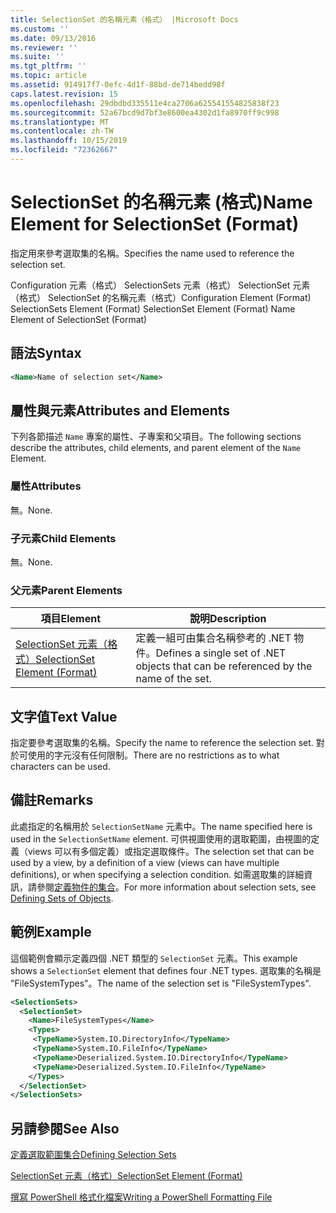 ```yaml
---
title: SelectionSet 的名稱元素（格式） |Microsoft Docs
ms.custom: ''
ms.date: 09/13/2016
ms.reviewer: ''
ms.suite: ''
ms.tgt_pltfrm: ''
ms.topic: article
ms.assetid: 914917f7-0efc-4d1f-88bd-de714bedd98f
caps.latest.revision: 15
ms.openlocfilehash: 29dbdbd335511e4ca2706a625541554825838f23
ms.sourcegitcommit: 52a67bcd9d7bf3e8600ea4302d1fa8970ff9c998
ms.translationtype: MT
ms.contentlocale: zh-TW
ms.lasthandoff: 10/15/2019
ms.locfileid: "72362667"
---
```

# <a name="name-element-for-selectionset-format"></a><span data-ttu-id="43abd-102">SelectionSet 的名稱元素 (格式)</span><span class="sxs-lookup"><span data-stu-id="43abd-102">Name Element for SelectionSet (Format)</span></span>

<span data-ttu-id="43abd-103">指定用來參考選取集的名稱。</span><span class="sxs-lookup"><span data-stu-id="43abd-103">Specifies the name used to reference the selection set.</span></span>

<span data-ttu-id="43abd-104">Configuration 元素（格式） SelectionSets 元素（格式） SelectionSet 元素（格式） SelectionSet 的名稱元素（格式）</span><span class="sxs-lookup"><span data-stu-id="43abd-104">Configuration Element (Format) SelectionSets Element (Format) SelectionSet Element (Format) Name Element of SelectionSet (Format)</span></span>

## <a name="syntax"></a><span data-ttu-id="43abd-105">語法</span><span class="sxs-lookup"><span data-stu-id="43abd-105">Syntax</span></span>

```xml
<Name>Name of selection set</Name>
```

## <a name="attributes-and-elements"></a><span data-ttu-id="43abd-106">屬性與元素</span><span class="sxs-lookup"><span data-stu-id="43abd-106">Attributes and Elements</span></span>

<span data-ttu-id="43abd-107">下列各節描述 `Name` 專案的屬性、子專案和父項目。</span><span class="sxs-lookup"><span data-stu-id="43abd-107">The following sections describe the attributes, child elements, and parent element of the `Name` Element.</span></span>

### <a name="attributes"></a><span data-ttu-id="43abd-108">屬性</span><span class="sxs-lookup"><span data-stu-id="43abd-108">Attributes</span></span>

<span data-ttu-id="43abd-109">無。</span><span class="sxs-lookup"><span data-stu-id="43abd-109">None.</span></span>

### <a name="child-elements"></a><span data-ttu-id="43abd-110">子元素</span><span class="sxs-lookup"><span data-stu-id="43abd-110">Child Elements</span></span>

<span data-ttu-id="43abd-111">無。</span><span class="sxs-lookup"><span data-stu-id="43abd-111">None.</span></span>

### <a name="parent-elements"></a><span data-ttu-id="43abd-112">父元素</span><span class="sxs-lookup"><span data-stu-id="43abd-112">Parent Elements</span></span>

|<span data-ttu-id="43abd-113">項目</span><span class="sxs-lookup"><span data-stu-id="43abd-113">Element</span></span>|<span data-ttu-id="43abd-114">說明</span><span class="sxs-lookup"><span data-stu-id="43abd-114">Description</span></span>|
|-------------|-----------------|
|[<span data-ttu-id="43abd-115">SelectionSet 元素（格式）</span><span class="sxs-lookup"><span data-stu-id="43abd-115">SelectionSet Element (Format)</span></span>](./selectionset-element-format.md)|<span data-ttu-id="43abd-116">定義一組可由集合名稱參考的 .NET 物件。</span><span class="sxs-lookup"><span data-stu-id="43abd-116">Defines a single set of .NET objects that can be referenced by the name of the set.</span></span>|

## <a name="text-value"></a><span data-ttu-id="43abd-117">文字值</span><span class="sxs-lookup"><span data-stu-id="43abd-117">Text Value</span></span>

<span data-ttu-id="43abd-118">指定要參考選取集的名稱。</span><span class="sxs-lookup"><span data-stu-id="43abd-118">Specify the name to reference the selection set.</span></span> <span data-ttu-id="43abd-119">對於可使用的字元沒有任何限制。</span><span class="sxs-lookup"><span data-stu-id="43abd-119">There are no restrictions as to what characters can be used.</span></span>

## <a name="remarks"></a><span data-ttu-id="43abd-120">備註</span><span class="sxs-lookup"><span data-stu-id="43abd-120">Remarks</span></span>

<span data-ttu-id="43abd-121">此處指定的名稱用於 `SelectionSetName` 元素中。</span><span class="sxs-lookup"><span data-stu-id="43abd-121">The name specified here is used in the `SelectionSetName` element.</span></span> <span data-ttu-id="43abd-122">可供視圖使用的選取範圍，由視圖的定義（views 可以有多個定義）或指定選取條件。</span><span class="sxs-lookup"><span data-stu-id="43abd-122">The selection set that can be used by a view, by a definition of a view (views can have multiple definitions), or when specifying a selection condition.</span></span> <span data-ttu-id="43abd-123">如需選取集的詳細資訊，請參閱[定義物件的集合](./defining-selection-sets.md)。</span><span class="sxs-lookup"><span data-stu-id="43abd-123">For more information about selection sets, see [Defining Sets of Objects](./defining-selection-sets.md).</span></span>

## <a name="example"></a><span data-ttu-id="43abd-124">範例</span><span class="sxs-lookup"><span data-stu-id="43abd-124">Example</span></span>

<span data-ttu-id="43abd-125">這個範例會顯示定義四個 .NET 類型的 `SelectionSet` 元素。</span><span class="sxs-lookup"><span data-stu-id="43abd-125">This example shows a `SelectionSet` element that defines four .NET types.</span></span> <span data-ttu-id="43abd-126">選取集的名稱是 "FileSystemTypes"。</span><span class="sxs-lookup"><span data-stu-id="43abd-126">The name of the selection set is "FileSystemTypes".</span></span>

```xml
<SelectionSets>
  <SelectionSet>
    <Name>FileSystemTypes</Name>
    <Types>
     <TypeName>System.IO.DirectoryInfo</TypeName>
     <TypeName>System.IO.FileInfo</TypeName>
     <TypeName>Deserialized.System.IO.DirectoryInfo</TypeName>
     <TypeName>Deserialized.System.IO.FileInfo</TypeName>
    </Types>
  </SelectionSet>
</SelectionSets>
```

## <a name="see-also"></a><span data-ttu-id="43abd-127">另請參閱</span><span class="sxs-lookup"><span data-stu-id="43abd-127">See Also</span></span>

[<span data-ttu-id="43abd-128">定義選取範圍集合</span><span class="sxs-lookup"><span data-stu-id="43abd-128">Defining Selection Sets</span></span>](./defining-selection-sets.md)

[<span data-ttu-id="43abd-129">SelectionSet 元素（格式）</span><span class="sxs-lookup"><span data-stu-id="43abd-129">SelectionSet Element (Format)</span></span>](./selectionset-element-format.md)

[<span data-ttu-id="43abd-130">撰寫 PowerShell 格式化檔案</span><span class="sxs-lookup"><span data-stu-id="43abd-130">Writing a PowerShell Formatting File</span></span>](./writing-a-powershell-formatting-file.md)
